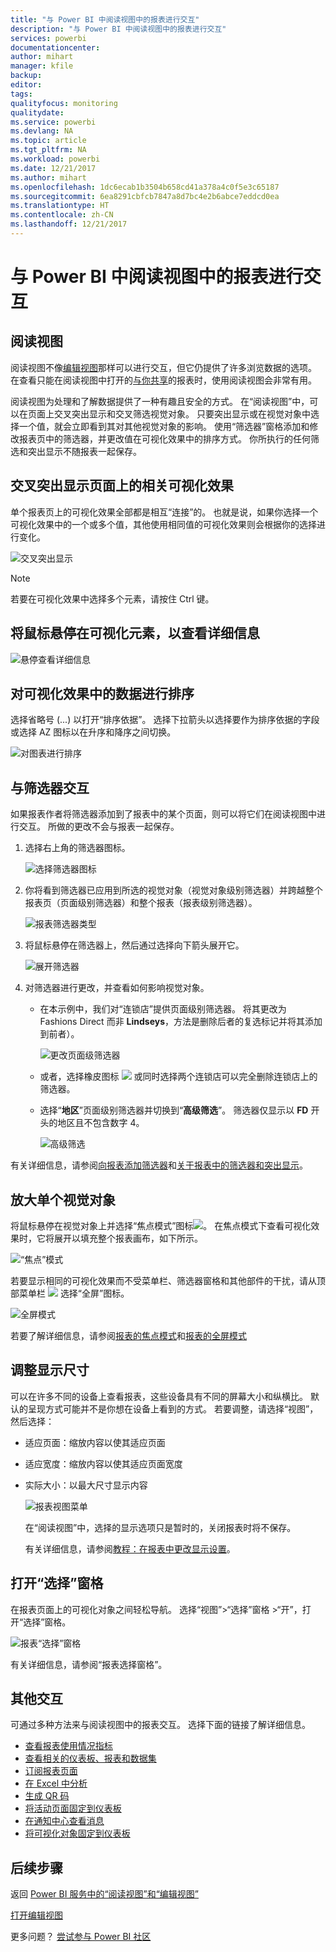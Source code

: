 ```yaml
---
title: "与 Power BI 中阅读视图中的报表进行交互"
description: "与 Power BI 中阅读视图中的报表进行交互"
services: powerbi
documentationcenter: 
author: mihart
manager: kfile
backup: 
editor: 
tags: 
qualityfocus: monitoring
qualitydate: 
ms.service: powerbi
ms.devlang: NA
ms.topic: article
ms.tgt_pltfrm: NA
ms.workload: powerbi
ms.date: 12/21/2017
ms.author: mihart
ms.openlocfilehash: 1dc6ecab1b3504b658cd41a378a4c0f5e3c65187
ms.sourcegitcommit: 6ea8291cbfcb7847a8d7bc4e2b6abce7eddcd0ea
ms.translationtype: HT
ms.contentlocale: zh-CN
ms.lasthandoff: 12/21/2017
---
```

# <a name="interact-with-a-report-in-reading-view-in-power-bi"></a>与 Power BI 中阅读视图中的报表进行交互
## <a name="reading-view"></a>阅读视图
阅读视图不像[编辑视图](service-interact-with-a-report-in-editing-view.md)那样可以进行交互，但它仍提供了许多浏览数据的选项。 在查看只能在阅读视图中打开的[与你共享](service-share-dashboards.md)的报表时，使用阅读视图会非常有用。

阅读视图为处理和了解数据提供了一种有趣且安全的方式。 在“阅读视图”中，可以在页面上交叉突出显示和交叉筛选视觉对象。  只要突出显示或在视觉对象中选择一个值，就会立即看到其对其他视觉对象的影响。 使用“筛选器”窗格添加和修改报表页中的筛选器，并更改值在可视化效果中的排序方式。 你所执行的任何筛选和突出显示不随报表一起保存。

## <a name="cross-highlight-the-related-visualizations-on-a-page"></a>交叉突出显示页面上的相关可视化效果
单个报表页上的可视化效果全部都是相互“连接”的。  也就是说，如果你选择一个可视化效果中的一个或多个值，其他使用相同值的可视化效果则会根据你的选择进行变化。

![交叉突出显示](media/service-interact-with-a-report-in-reading-view/pagefilter3b.gif)

> [!NOTE]
> 若要在可视化效果中选择多个元素，请按住 Ctrl 键。
> 
> 

## <a name="hover-over-visual-elements-to-see-the-details"></a>将鼠标悬停在可视化元素，以查看详细信息
![悬停查看详细信息](media/service-interact-with-a-report-in-reading-view/amarillachart.png)

## <a name="sort-the-data-in-a-visualization"></a>对可视化效果中的数据进行排序
选择省略号 (...) 以打开“排序依据”。 选择下拉箭头以选择要作为排序依据的字段或选择 AZ 图标以在升序和降序之间切换。 

![对图表进行排序](media/service-interact-with-a-report-in-reading-view/pbi_changechartsort.gif) 

## <a name="interact-with-filters"></a>与筛选器交互
如果报表作者将筛选器添加到了报表中的某个页面，则可以将它们在阅读视图中进行交互。 所做的更改不会与报表一起保存。

1. 选择右上角的筛选器图标。
   
   ![选择筛选器图标](media/service-interact-with-a-report-in-reading-view/filters.png)  
2. 你将看到筛选器已应用到所选的视觉对象（视觉对象级别筛选器）并跨越整个报表页（页面级别筛选器）和整个报表（报表级别筛选器）。
   
   ![报表筛选器类型](media/service-interact-with-a-report-in-reading-view/power-bi-reading-filters.png)
3. 将鼠标悬停在筛选器上，然后通过选择向下箭头展开它。
   
   ![展开筛选器](media/service-interact-with-a-report-in-reading-view/power-bi-expan-filter.png)
4. 对筛选器进行更改，并查看如何影响视觉对象。  
   
   * 在本示例中，我们对“连锁店”提供页面级别筛选器。 将其更改为 Fashions Direct 而非 **Lindseys**，方法是删除后者的复选标记并将其添加到前者）。
     
     ![更改页面级筛选器](media/service-interact-with-a-report-in-reading-view/power-bi-filter-chain.png)
   * 或者，选择橡皮图标 ![](media/service-interact-with-a-report-in-reading-view/power-bi-eraser-icon.png) 或同时选择两个连锁店可以完全删除连锁店上的筛选器。
   * 选择“**地区**”页面级别筛选器并切换到“**高级筛选**”。 筛选器仅显示以 **FD** 开头的地区且不包含数字 4。
     
     ![高级筛选](media/service-interact-with-a-report-in-reading-view/power-bi-advanced-filter.png)

有关详细信息，请参阅[向报表添加筛选器](power-bi-report-add-filter.md)和[关于报表中的筛选器和突出显示](power-bi-reports-filters-and-highlighting.md)。

## <a name="zoom-in-on-individual-visuals"></a>放大单个视觉对象
将鼠标悬停在视觉对象上并选择“焦点模式”图标![](media/service-interact-with-a-report-in-reading-view/pbi_popouticon.jpg)。 在焦点模式下查看可视化效果时，它将展开以填充整个报表画布，如下所示。

![“焦点”模式](media/service-interact-with-a-report-in-reading-view/powerbi-focus-mode.png)

若要显示相同的可视化效果而不受菜单栏、筛选器窗格和其他部件的干扰，请从顶部菜单栏 ![](media/service-interact-with-a-report-in-reading-view/power-bi-focus-icon.png) 选择“全屏”图标。

![全屏模式](media/service-interact-with-a-report-in-reading-view/power-bi-full-screen.png)

若要了解详细信息，请参阅[报表的焦点模式](service-focus-mode.md)和[报表的全屏模式](service-fullscreen-mode.md)

## <a name="adjust-the-display-dimensions"></a>调整显示尺寸
可以在许多不同的设备上查看报表，这些设备具有不同的屏幕大小和纵横比。  默认的呈现方式可能并不是你想在设备上看到的方式。  若要调整，请选择“视图”，然后选择：

* 适应页面：缩放内容以使其适应页面
* 适应宽度：缩放内容以使其适应页面宽度
* 实际大小：以最大尺寸显示内容  

    ![报表视图菜单](media/service-interact-with-a-report-in-reading-view/power-bi-view.png)

  在“阅读视图”中，选择的显示选项只是暂时的，关闭报表时将不保存。

  有关详细信息，请参阅[教程：在报表中更改显示设置](power-bi-change-report-display-settings.md)。

##  <a name="open-the-selection-pane"></a>打开“选择”窗格
在报表页面上的可视化对象之间轻松导航。 选择“视图”>“选择”窗格 >“开”，打开“选择”窗格。

![报表“选择”窗格](media/service-interact-with-a-report-in-reading-view/power-bi-selection-pane.png)

有关详细信息，请参阅“报表选择窗格”。

##    <a name="miscellaneous-other-interactions"></a>其他交互
可通过多种方法来与阅读视图中的报表交互。 选择下面的链接了解详细信息。

- [查看报表使用情况指标](service-usage-metrics.md)
- [查看相关的仪表板、报表和数据集](service-related-content.md)
- [订阅报表页面](service-report-subscribe.md)
- [在 Excel 中分析](service-analyze-in-excel.md)
- [生成 QR 码](service-create-qr-code-for-report.md)
- [将活动页面固定到仪表板](service-dashboard-pin-live-tile-from-report.md)
- [在通知中心查看消息](service-notification-center.md)
- [将可视化对象固定到仪表板](service-dashboard-pin-tile-from-report.md)

## <a name="next-steps"></a>后续步骤
返回 [Power BI 服务中的“阅读视图”和“编辑视图”](service-reading-view-and-editing-view.md)

[打开编辑视图](service-reading-view-and-editing-view.md)

更多问题？ [尝试参与 Power BI 社区](http://community.powerbi.com/)

